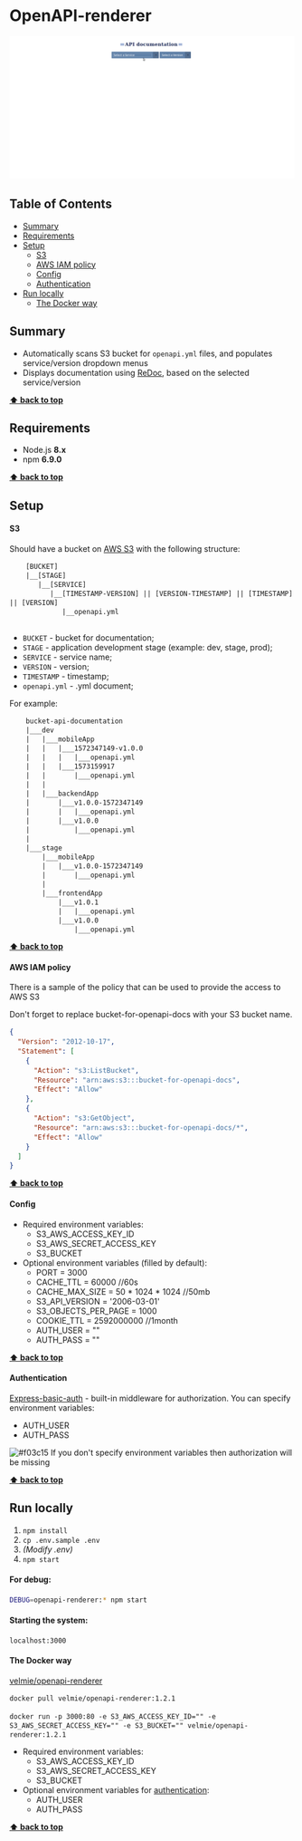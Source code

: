 # OpenAPI-renderer

![](public/api-renderer.gif)

## Table of Contents

* [Summary](#summary)
* [Requirements](#requirements)
* [Setup](#setup)
    * [S3](#s3)
    * [AWS IAM policy](#aws-iam-policy)
    * [Config](#config)
    * [Authentication](#authentication)
* [Run locally](#run-locally)
    * [The Docker way](#the-docker-way)

## Summary
* Automatically scans S3 bucket for `openapi.yml` files, and populates service/version dropdown menus
* Displays documentation using [ReDoc](https://github.com/Redocly/redoc), based on the selected service/version

**[⬆ back to top](#openapi-renderer)**

## Requirements

* Node.js **8.x**
* npm **6.9.0**

**[⬆ back to top](#openapi-renderer)**

## Setup
#### S3
Should have a bucket on [AWS S3](https://aws.amazon.com/ru/) with the following structure:
```
    [BUCKET]
    |__[STAGE]
       |__[SERVICE]
          |__[TIMESTAMP-VERSION] || [VERSION-TIMESTAMP] || [TIMESTAMP] || [VERSION] 
             |__openapi.yml
   
```
* `BUCKET` - bucket for documentation;
* `STAGE` - application development stage (example: dev, stage, prod);
* `SERVICE` - service name;
* `VERSION` - version;
* `TIMESTAMP` - timestamp;
* `openapi.yml` - .yml document;

For example:
```
    bucket-api-documentation
    |___dev
    |   |___mobileApp
    |   |   |___1572347149-v1.0.0 
    |   |   |   |___openapi.yml    
    |   |   |___1573159917
    |   |       |___openapi.yml
    |   |
    |   |___backendApp 
    |       |___v1.0.0-1572347149
    |       |   |___openapi.yml   
    |       |___v1.0.0 
    |           |___openapi.yml 
    |
    |___stage
        |___mobileApp   
        |   |___v1.0.0-1572347149
        |       |___openapi.yml
        |
        |___frontendApp 
            |___v1.0.1
            |   |___openapi.yml   
            |___v1.0.0 
                |___openapi.yml   
```

**[⬆ back to top](#openapi-renderer)**

#### AWS IAM policy

There is a sample of the policy that can be used to provide the access to AWS S3

Don't forget to replace bucket-for-openapi-docs with your S3 bucket name.

```JSON
{
  "Version": "2012-10-17",
  "Statement": [
    {
      "Action": "s3:ListBucket",
      "Resource": "arn:aws:s3:::bucket-for-openapi-docs",
      "Effect": "Allow"
    },
    {
      "Action": "s3:GetObject",
      "Resource": "arn:aws:s3:::bucket-for-openapi-docs/*",
      "Effect": "Allow"
    }
  ]
}
````

**[⬆ back to top](#openapi-renderer)**

#### Config
- Required environment variables:
    * S3_AWS_ACCESS_KEY_ID
    * S3_AWS_SECRET_ACCESS_KEY
    * S3_BUCKET
- Optional environment variables (filled by default):
    * PORT                = 3000
    * CACHE_TTL           = 60000 //60s
    * CACHE_MAX_SIZE      = 50 * 1024 * 1024 //50mb
    * S3_API_VERSION      = '2006-03-01'
    * S3_OBJECTS_PER_PAGE = 1000
    * COOKIE_TTL          = 2592000000 //1month
    * AUTH_USER           = ""
    * AUTH_PASS           = ""

**[⬆ back to top](#openapi-renderer)**

#### Authentication
[Express-basic-auth](https://www.npmjs.com/package/express-basic-auth) - built-in middleware for authorization.
You can specify environment variables:
 - AUTH_USER
 - AUTH_PASS

![#f03c15](https://placehold.it/15/f03c15/000000?text=+) If you don't specify environment variables then authorization will be missing

**[⬆ back to top](#openapi-renderer)**

## Run locally
1. `npm install`
2. `cp .env.sample .env`
3. _(Modify .env)_
4. `npm start`

#### For debug:
```bash
DEBUG=openapi-renderer:* npm start
```

#### Starting the system:
```
localhost:3000
```

#### The Docker way
[velmie/openapi-renderer](https://hub.docker.com/r/velmie/openapi-renderer)
```
docker pull velmie/openapi-renderer:1.2.1

docker run -p 3000:80 -e S3_AWS_ACCESS_KEY_ID="" -e S3_AWS_SECRET_ACCESS_KEY="" -e S3_BUCKET="" velmie/openapi-renderer:1.2.1
```
- Required environment variables:
    * S3_AWS_ACCESS_KEY_ID
    * S3_AWS_SECRET_ACCESS_KEY
    * S3_BUCKET
- Optional environment variables for [authentication](#authentication):
    * AUTH_USER
    * AUTH_PASS

**[⬆ back to top](#openapi-renderer)**
